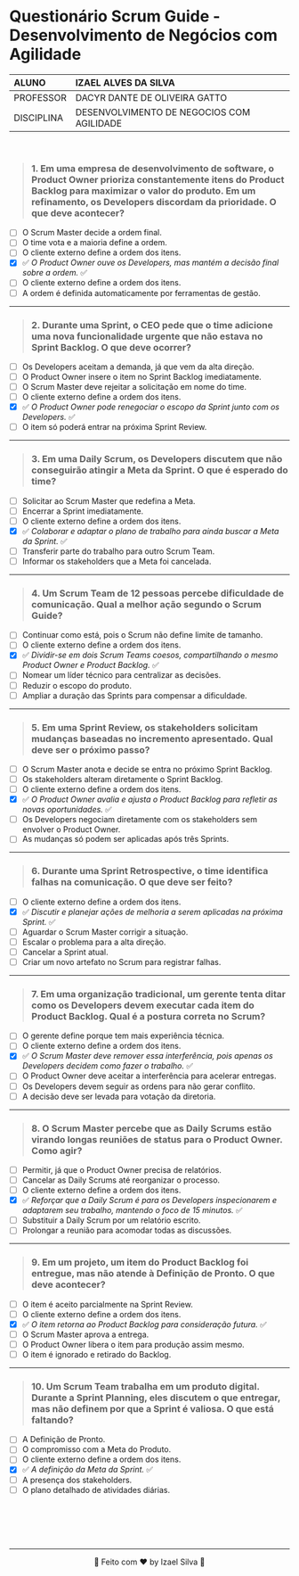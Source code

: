 # Questionário Scrum Guide -  Desenvolvimento de Negócios com Agilidade

|   ALUNO       |   IZAEL ALVES DA SILVA   |
|:---------------|:--------------------------|
|   PROFESSOR    |   DACYR DANTE DE OLIVEIRA GATTO          |
|   DISCIPLINA  |   DESENVOLVIMENTO DE NEGOCIOS COM AGILIDADE |

<br>

> ### 1. Em uma empresa de desenvolvimento de software, o Product Owner prioriza constantemente itens do Product Backlog para maximizar o valor do produto. Em um refinamento, os Developers discordam da prioridade. O que deve acontecer?

- [ ] O Scrum Master decide a ordem final.
- [ ] O time vota e a maioria define a ordem.
- [ ] O cliente externo define a ordem dos itens.
- [x] ✅ _O Product Owner ouve os Developers, mas mantém a decisão final sobre a ordem._ ✅
- [ ] O cliente externo define a ordem dos itens.
- [ ] A ordem é definida automaticamente por ferramentas de gestão.

---
 
> ### 2. Durante uma Sprint, o CEO pede que o time adicione uma nova funcionalidade urgente que não estava no Sprint Backlog. O que deve ocorrer?  

- [ ] Os Developers aceitam a demanda, já que vem da alta direção.
- [ ] O Product Owner insere o item no Sprint Backlog imediatamente.
- [ ] O Scrum Master deve rejeitar a solicitação em nome do time.
- [ ] O cliente externo define a ordem dos itens.
- [x] ✅ _O Product Owner pode renegociar o escopo da Sprint junto com os Developers._ ✅
- [ ] O item só poderá entrar na próxima Sprint Review.
 
---
 
> ### 3. Em uma Daily Scrum, os Developers discutem que não conseguirão atingir a Meta da Sprint. O que é esperado do time?  

- [ ] Solicitar ao Scrum Master que redefina a Meta.
- [ ] Encerrar a Sprint imediatamente.
- [ ] O cliente externo define a ordem dos itens.
- [x] ✅ _Colaborar e adaptar o plano de trabalho para ainda buscar a Meta da Sprint._ ✅
- [ ] Transferir parte do trabalho para outro Scrum Team.
- [ ] Informar os stakeholders que a Meta foi cancelada.

---

>  ### 4. Um Scrum Team de 12 pessoas percebe dificuldade de comunicação. Qual a melhor ação segundo o Scrum Guide?  

- [ ] Continuar como está, pois o Scrum não define limite de tamanho.
- [ ] O cliente externo define a ordem dos itens.
- [x] ✅ _Dividir-se em dois Scrum Teams coesos, compartilhando o mesmo Product Owner e Product Backlog._ ✅
- [ ] Nomear um líder técnico para centralizar as decisões.
- [ ] Reduzir o escopo do produto.
- [ ] Ampliar a duração das Sprints para compensar a dificuldade.

---

> ### 5. Em uma Sprint Review, os stakeholders solicitam mudanças baseadas no incremento apresentado. Qual deve ser o próximo passo?  

- [ ] O Scrum Master anota e decide se entra no próximo Sprint Backlog.
- [ ] Os stakeholders alteram diretamente o Sprint Backlog.
- [ ] O cliente externo define a ordem dos itens.
- [x] ✅ _O Product Owner avalia e ajusta o Product Backlog para refletir as novas oportunidades._ ✅
- [ ] Os Developers negociam diretamente com os stakeholders sem envolver o Product Owner.
- [ ] As mudanças só podem ser aplicadas após três Sprints.

---

> ### 6. Durante uma Sprint Retrospective, o time identifica falhas na comunicação. O que deve ser feito?  

- [ ] O cliente externo define a ordem dos itens.
- [x] ✅ _Discutir e planejar ações de melhoria a serem aplicadas na próxima Sprint._ ✅
- [ ] Aguardar o Scrum Master corrigir a situação.
- [ ] Escalar o problema para a alta direção.
- [ ] Cancelar a Sprint atual.
- [ ] Criar um novo artefato no Scrum para registrar falhas.

---

> ### 7. Em uma organização tradicional, um gerente tenta ditar como os Developers devem executar cada item do Product Backlog. Qual é a postura correta no Scrum?  

- [ ] O gerente define porque tem mais experiência técnica.
- [ ] O cliente externo define a ordem dos itens.
- [x] ✅ _O Scrum Master deve remover essa interferência, pois apenas os Developers decidem como fazer o trabalho._ ✅
- [ ] O Product Owner deve aceitar a interferência para acelerar entregas.
- [ ] Os Developers devem seguir as ordens para não gerar conflito.
- [ ] A decisão deve ser levada para votação da diretoria.

---
 
> ### 8. O Scrum Master percebe que as Daily Scrums estão virando longas reuniões de status para o Product Owner. Como agir?  

- [ ] Permitir, já que o Product Owner precisa de relatórios.
- [ ] Cancelar as Daily Scrums até reorganizar o processo.
- [ ] O cliente externo define a ordem dos itens.
- [x] ✅ _Reforçar que a Daily Scrum é para os Developers inspecionarem e adaptarem seu trabalho, mantendo o foco de 15 minutos._ ✅
- [ ] Substituir a Daily Scrum por um relatório escrito.
- [ ] Prolongar a reunião para acomodar todas as discussões.

---

> ### 9. Em um projeto, um item do Product Backlog foi entregue, mas não atende à Definição de Pronto. O que deve acontecer?  

- [ ] O item é aceito parcialmente na Sprint Review.
- [ ] O cliente externo define a ordem dos itens.
- [x] ✅ _O item retorna ao Product Backlog para consideração futura._ ✅
- [ ] O Scrum Master aprova a entrega.
- [ ] O Product Owner libera o item para produção assim mesmo.
- [ ] O item é ignorado e retirado do Backlog.

---

> ### 10. Um Scrum Team trabalha em um produto digital. Durante a Sprint Planning, eles discutem o que entregar, mas não definem por que a Sprint é valiosa. O que está faltando?  

- [ ] A Definição de Pronto.
- [ ] O compromisso com a Meta do Produto.
- [ ] O cliente externo define a ordem dos itens.
- [x] ✅ _A definição da Meta da Sprint._ ✅
- [ ] A presença dos stakeholders.
- [ ] O plano detalhado de atividades diárias.

<div align="center">
   <br>
   <br>
   <br>
   <br>
   <hr>
   👋 Feito com ❤️ by Izael Silva 👋
</div>